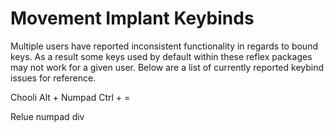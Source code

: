 # Movement Implant Keybinds

Multiple users have reported inconsistent functionality in regards to bound keys. As a result some keys used by default within these reflex packages may not work for a given user. Below are a list of currently reported keybind issues for reference.

Chooli
Alt + Numpad
Ctrl + =

Relue
numpad div